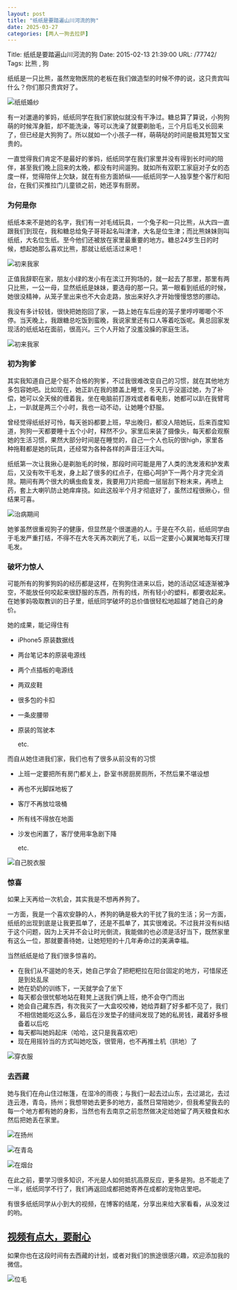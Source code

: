 ```yaml
---
layout: post
title: "纸纸是要踏遍山川河流的狗"
date: 2025-03-27
categories: [两人一狗去拉萨]
---
```


Title: 纸纸是要踏遍山川河流的狗
Date: 2015-02-13 21:39:00
URL: /77742/
Tags: 比熊 , 狗

纸纸是一只比熊，虽然宠物医院的老板在我们做造型的时候不停的说，这只贵宾叫什么？你们那只贵宾好了。

![纸纸婚纱](http://img.weimao.me/2019-05-21-022551.jpg)

有一对邋遢的爹妈，纸纸同学在我们家貌似就没有干净过。糖总算了算说，小狗狗萌的时候浑身脏，却不能洗澡，等可以洗澡了就要剃胎毛，三个月后毛又长回来了，但已经是大狗狗了。所以就如一个小孩子一样，萌萌哒的时间是极其短暂又宝贵的。

一直觉得我们肯定不是最好的爹妈，纸纸同学在我们家里并没有得到长时间的陪伴，甚至我们晚上回来的太晚，都没有时间遛狗。就如所有双职工家庭对子女的态度一样，觉得陪伴上欠缺，就在有些方面娇纵——纸纸同学一人独享整个客厅和阳台，在我们买推拉门儿童锁之前，她还享有厨房。

### 为何是你

纸纸本来不是她的名字，我们有一对毛绒玩具，一个兔子和一只比熊，从大四一直跟我们到现在，我和糖总给兔子哥哥起名叫津津，大名是位生津；而比熊妹妹则叫纸纸，大名位生纸。至今他们还被放在家里最重要的地方。糖总24岁生日的时候，想起她那么喜欢比熊，那就让纸纸活过来吧！

![初来我家](http://img.weimao.me/2019-05-21-022554.jpg)

正值我辞职在家，朋友小绿的发小有在滨江开狗场的，就一起去了那里，那里有两只比熊，一公一母，显然纸纸是妹妹，要选母的那一只。第一眼看到纸纸的时候，她很没精神，从笼子里出来也不大会走路，放出来好久才开始慢慢悠悠的挪动。

我没有多计较钱，很快把她抱回了家，一路上她在车后座的笼子里哼哼唧唧个不停。当天晚上，我跟糖总吃饭到蛮晚，我说家里还有口人等着吃饭呢。黄总回家发现活的纸纸站在面前，很高兴。三个人开始了没羞没臊的家庭生活。

![初来我家](http://img.weimao.me/2019-05-21-022557.jpg)

### 初为狗爹

其实我知道自己是个挺不合格的狗爹，不过我很难改变自己的习惯，就在其他地方多包容她吧。比如现在，她正趴在我的膝盖上睡觉，冬天几乎没遛过她，为了补偿，她可以全天候的缠着我，坐在电脑前打游戏或者看电影，她都可以趴在我臂弯上，一趴就是两三个小时，我也一动不动，让她睡个舒服。

曾经觉得纸纸好可怜，每天爸妈都要上班，早出晚归，都没人陪她玩，后来百度知道，狗狗一天都要睡十五个小时，释然不少。家里后来装了摄像头，每天都会观察她的生活习惯，果然大部分时间是在睡觉的，自己一个人也玩的很high，家里各种拖鞋都是她的玩具，还经常为各种各样的声音汪汪大叫。

纸纸第一次让我揪心是剃胎毛的时候，那段时间可能是用了人类的洗发液和护发素后，又没有吹干毛发，身上起了很多的红点子，在细心呵护下一两个月才完全消除。期间有两个很大的螨虫痂复发，我要用刀片把痂一层层刮下粉末来，再喷上药，套上大喇叭防止她痒痒挠。如此这般半个月才彻底好了，虽然过程很揪心，但结果可喜。

![治病期间](http://img.weimao.me/2019-05-21-022559.jpg)

她爹虽然很重视狗子的健康，但显然是个很邋遢的人。于是在不久前，纸纸同学由于毛发严重打结，不得不在大冬天再次剃光了毛，以后一定要小心翼翼地每天打理毛发。

### 破坏力惊人

可能所有的狗爹狗妈的经历都是这样，在狗狗住进来以后，她的活动区域逐渐被净空，不能放任何咬起来很舒服的东西，所有的线，所有轻小的塑料，都要收起来。在她爹妈吸取教训的日子里，纸纸同学破坏的总价值很轻松地超越了她自己的身价。

她的成果，能记得住有

*   iPhone5 原装数据线
*   两台笔记本的原装电源线
*   两个点插板的电源线
*   两双皮鞋
*   很多包的卡扣
*   一条皮腰带
*   原装的驾驶本

    etc.

而自从她住进我们家，我们也有了很多从前没有的习惯

*   上班一定要把所有房门都关上，卧室书房厨房厕所，不然后果不堪设想
*   再也不光脚踩地板了
*   客厅不再放垃圾桶
*   所有线不得放在地面
*   沙发也闲置了，客厅使用率急剧下降

    etc.

![自己脱衣服](http://img.weimao.me/2019-05-21-022606.jpg)

### 惊喜

如果上天再给一次机会，其实我是不想再养狗了。

一方面，我是一个喜欢安静的人，养狗的确是极大的干扰了我的生活；另一方面，纸纸的出现到底是让我更孤单了，还是不孤单了，其实很难说。不过我并没有纠结于这个问题，因为上天并不会让时光倒流，我能做的也必须是活好当下，既然家里有这么一位，那就要善待她，让她短短的十几年寿命过的美满幸福。

当然纸纸是给了我们很多惊喜的。

*   在我们从不遛她的冬天，她自己学会了把粑粑拉在阳台固定的地方，可惜尿还是到处乱尿
*   她在奶奶的训练下，一天就学会了坐下
*   每天都会很忧郁地站在鞋凳上送我们俩上班，绝不会夺门而出
*   她会自己藏东西，有次我买了一大盒咬咬棒，她给弄翻了好多都不见了，我们不相信她能吃这么多，最后在沙发垫子的缝间发现了她的私房钱，藏着好多根备着以后吃
*   每天都叫她妈起床（哈哈，这只是我喜欢吧）
*   现在用摇铃当的方式叫她吃饭，很管用，也不再推土机（拱地）了

![穿衣服](http://img.weimao.me/2019-05-21-022609.jpg)

### 去西藏

她与我们在舟山住过帐篷，在湿冷的雨夜；与我们一起去过山东，去过湖北，去过连云港，青岛，扬州；我想带她去更多的地方，虽然日常陪她少，但我希望我去的每一个地方都有她的身影，当然也有去南京之前忽然做决定给她留了两天粮食和水然后把她丢在家里。

![在扬州](http://img.weimao.me/2019-05-21-022611.jpg)

![在青岛](http://img.weimao.me/2019-05-21-022613.jpg)

![在烟台](http://img.weimao.me/2019-05-21-022617.jpg)

在此之前，要学习很多知识，不光是人如何抵抗高原反应，更多是狗。总不能走了一半，纸纸同学不行了，我们再返回成都把她寄养在成都的宠物店里吧。

有很多纸纸同学从小到大的视频，在博客的结尾，分享出来给大家看看，从没发过的哟。

## [视频有点大，要耐心](http://v.youku.com/v_show/id_XOTA5MDM1NzEy.html)

如果你也在这段时间有去西藏的计划，或者对我们的旅途很感兴趣，欢迎添加我的微信。

![位毛](http://img.weimao.me/2019-05-21-022619.png)
